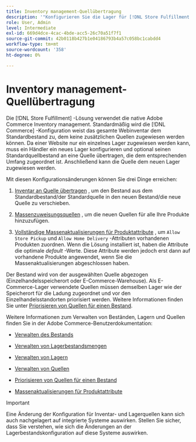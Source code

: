 ```yaml
---
title: Inventory management-Quellübertragung
description: '"Konfigurieren Sie die Lager für [!DNL Store Fulfillment solution] mit Adobe Commerce Inventory management. Richten Sie ein neues Lager ein und übertragen Sie das Inventar aus dem Standardbestand, damit Sie es Quellen zuweisen können, die so konfiguriert sind, dass die für die Store-Fulfillment-Lösung erforderlichen Speicherabnahmefunktionen aktiviert werden."'
role: User, Admin
level: Intermediate
exl-id: 669d4dce-4cac-4bde-acc5-26c70a51f7f1
source-git-commit: 42b0118b427b1e04186793b4a57c058bc1cabdd4
workflow-type: tm+mt
source-wordcount: '358'
ht-degree: 0%

---
```



# Inventory management-Quellübertragung

Die [!DNL Store Fulfillment] -Lösung verwendet die native Adobe Commerce Inventory management. Standardmäßig wird die [!DNL Commerce] -Konfiguration weist das gesamte Webinventar dem Standardbestand zu, dem keine zusätzlichen Quellen zugewiesen werden können. Da einer Website nur ein einzelnes Lager zugewiesen werden kann, muss ein Händler ein neues Lager konfigurieren und optional seinen Standardquellbestand an eine Quelle übertragen, die dem entsprechenden Umfang zugeordnet ist. Anschließend kann die Quelle dem neuen Lager zugewiesen werden.

Mit diesen Konfigurationsänderungen können Sie drei Dinge erreichen:

1. [Inventar an Quelle übertragen](https://docs.magento.com/user-guide/catalog/inventory-bulk-transfer-inventory.html) , um den Bestand aus dem Standardbestand/der Standardquelle in den neuen Bestand/die neue Quelle zu verschieben.

1. [Massenzuweisungsquellen](https://docs.magento.com/user-guide/catalog/inventory-bulk-assign-sources.html) , um die neuen Quellen für alle Ihre Produkte hinzuzufügen.

1. [Vollständige Massenaktualisierungen für Produktattribute](https://docs.magento.com/user-guide/stores/bulk-product-attribute-update.html) , um `Allow Store Pickup` und `Allow Home Delivery` -Attributen vorhandenen Produkten zuordnen. Wenn die Lösung installiert ist, haben die Attribute die optimale *default* -Werte. Diese Attribute werden jedoch erst dann auf vorhandene Produkte angewendet, wenn Sie die Massenaktualisierungen abgeschlossen haben.

Der Bestand wird von der ausgewählten Quelle abgezogen (Einzelhandelsspeicherort oder E-Commerce-Warehouse). Als E-Commerce-Lager verwendete Quellen müssen demselben Lager wie der Speicherort für die Ladung zugeordnet und vor den Einzelhandelsstandorten priorisiert werden. Weitere Informationen finden Sie unter [Priorisieren von Quellen für einen Bestand](https://docs.magento.com/user-guide/catalog/inventory-stock-priority.html).

Weitere Informationen zum Verwalten von Beständen, Lagern und Quellen finden Sie in der Adobe Commerce-Benutzerdokumentation:

- [Verwalten des Bestands](https://docs.magento.com/user-guide/catalog/inventory-management.html)

- [Verwalten von Lagerbestandsmengen](https://docs.magento.com/user-guide/catalog/inventory-manage-inventory-quantities.html)

- [Verwalten von Lagern](https://docs.magento.com/user-guide/catalog/inventory-stock.html)

- [Verwalten von Quellen](https://docs.magento.com/user-guide/catalog/inventory-sources.html)

- [Priorisieren von Quellen für einen Bestand](https://docs.magento.com/user-guide/catalog/inventory-stock-priority.html)

- [Massenaktualisierungen für Produktattribute](https://docs.magento.com/user-guide/stores/bulk-product-attribute-update.html)


>[!IMPORTANT]
>
>Eine Änderung der Konfiguration für Inventar- und Lagerquellen kann sich auch nachgelagert auf integrierte Systeme auswirken. Stellen Sie sicher, dass Sie verstehen, wie sich die Änderungen an der Lagerbestandskonfiguration auf diese Systeme auswirken.
